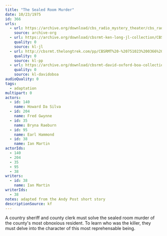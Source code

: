 ```yaml
---
title: "The Sealed Room Murder"
date: 10/23/1975
id: 366
urls: 
  - url: https://archive.org/download/cbs_radio_mystery_theater/cbs_radio_mystery_theater-0351-0400.zip/cbs_radio_mystery_theater-0351-0400%2Fcbsrmt_0366_the_sealed_room_murder.mp3
    source: archive-org
  - url: https://archive.org/download/cbsrmt-ken-long-jl-collection/CBSRMT - 751023 0366 The Sealed Room Murder_jl.mp3
    quality: 0
    source: kl-jl
  - url: http://cbsrmt.thelongtrek.com/pp/CBSRMT%20-%20751023%200366%20The%20Sealed%20Room%20Murder_pp.mp3
    quality: 0
    source: kl-pp
  - url: https://archive.org/download/cbsrmt-david-oxford-boa-collection/CBSRMT-751023-0366-The-Sealed-Room-Murder-(128-44)_WBBM-JE-{BoA}.mp3
    quality: 0
    source: kl-davidoboa
audioQuality: 0
tags: 
  - adaptation
multipart: 0
actors:  
  - id: 140
    name: Howard Da Silva  
  - id: 204
    name: Fred Gwynne  
  - id: 35
    name: Bryna Raeburn  
  - id: 95
    name: Earl Hammond  
  - id: 38
    name: Ian Martin
actorIds:  
  - 140  
  - 204  
  - 35  
  - 95  
  - 38
writers:  
  - id: 38
    name: Ian Martin
writerIds:  
  - 38
notes: adapted from the Andy Post short story
descriptionSource: kf
---
```

A country sheriff and county clerk must solve the sealed room murder of the county's most obnoxious resident. To learn who was the killer, they must delve into the character of this most reprehensable being.